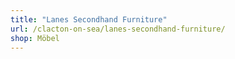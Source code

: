```yaml
---
title: "Lanes Secondhand Furniture"
url: /clacton-on-sea/lanes-secondhand-furniture/
shop: Möbel
---
```

